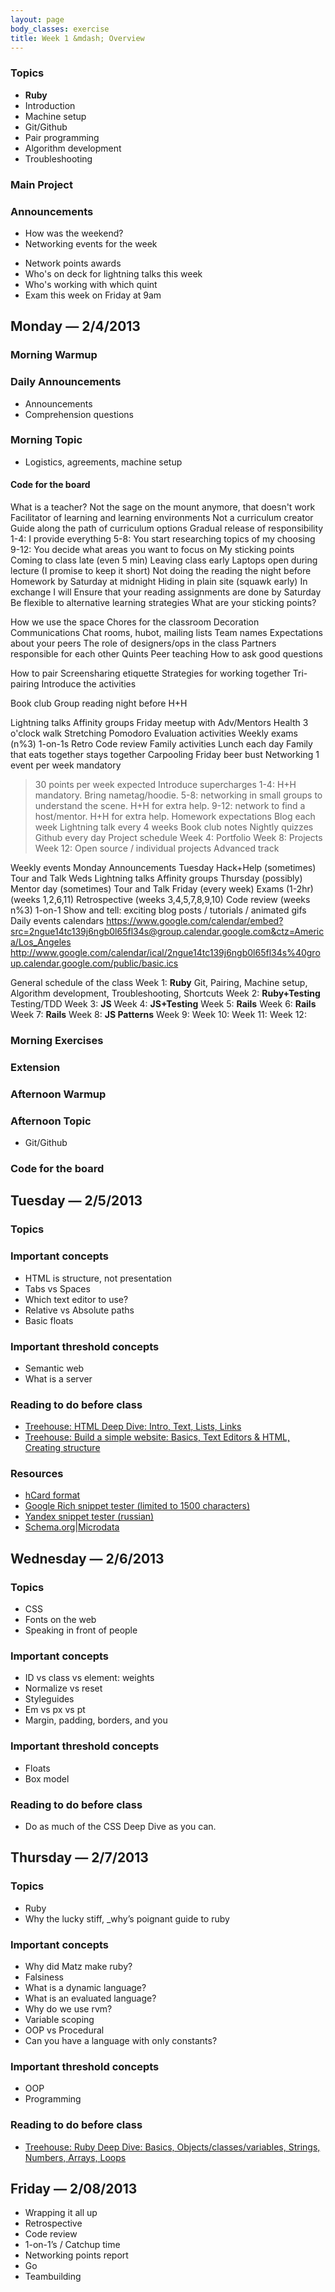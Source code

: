 ```yaml
---
layout: page
body_classes: exercise
title: Week 1 &mdash; Overview
---
```


### Topics
* **Ruby**
* Introduction
* Machine setup
* Git/Github
* Pair programming
* Algorithm development
* Troubleshooting

### Main Project
<!-- TODO: Create main project for week 1 -->

### Announcements
* How was the weekend?
* Networking events for the week
<!-- TODO: Decide about networking points -->
* Network points awards
* Who's on deck for lightning talks this week
* Who's working with which quint
* Exam this week on Friday at 9am

## Monday &mdash; 2/4/2013
### Morning Warmup
<!-- TODO: Link to jumpstart #1 -->

### Daily Announcements
* Announcements
* Comprehension questions

### Morning Topic
* Logistics, agreements, machine setup

#### Code for the board
<!-- TODO: Refactor this list for clarity and timing -->
What is a teacher?
  Not the sage on the mount anymore, that doesn't work
    Facilitator of learning and learning environments
  Not a curriculum creator
    Guide along the path of curriculum options
  Gradual release of responsibility
    1-4: I provide everything
    5-8: You start researching topics of my choosing
    <!-- TODO: Pair down learning plans to exactly 8 with many extras -->
    9-12: You decide what areas you want to focus on
My sticking points
  Coming to class late (even 5 min)
  Leaving class early
  Laptops open during lecture (I promise to keep it short)
  Not doing the reading the night before
  Homework by Saturday at midnight
  Hiding in plain site (squawk early)
In exchange I will
  Ensure that your reading assignments are done by Saturday
  Be flexible to alternative learning strategies
What are your sticking points?
  <!-- TODO: Do we just raise hands? Do a handout? -->
How we use the space
  Chores for the classroom
  Decoration
Communications
  Chat rooms, hubot, mailing lists
  Team names
Expectations about your peers
  The role of designers/ops in the class
  Partners responsible for each other
  Quints
  Peer teaching
How to ask good questions
<!-- TODO: Remove this section and make it a full topic -->
How to pair
  Screensharing etiquette
  Strategies for working together
  Tri-pairing
Introduce the activities
  <!-- TODO: Are we still doing book club? -->
  Book club
  Group reading night before H+H
  <!-- TODO: Are we doing LT checkins throughout the week? -->
  Lightning talks
  Affinity groups
  Friday meetup with Adv/Mentors
Health
  3 o'clock walk
  Stretching
  Pomodoro
Evaluation activities
  Weekly exams
  (n%3) 1-on-1s
  Retro
  Code review
Family activities
  Lunch each day
    Family that eats together stays together
  Carpooling
  Friday beer bust
Networking
  1 event per week mandatory
  <!-- TODO: Decide whether to do networking points on whether a show and tell might work better -->
  >30 points per week expected
  Introduce supercharges
  1-4: H+H mandatory. Bring nametag/hoodie.
  5-8: networking in small groups to understand the scene. H+H for extra help.
  9-12: network to find a host/mentor. H+H for extra help.
Homework expectations
  Blog each week
  Lightning talk every 4 weeks
  Book club notes
  Nightly quizzes
  Github every day
Project schedule
  Week 4: Portfolio
  Week 8: Projects
  Week 12: Open source / individual projects
Advanced track
  <!-- TODO: Write out what I want to talk about here -->
Weekly events
  Monday
    Announcements
  Tuesday
    Hack+Help
    (sometimes) Tour and Talk
  Weds
    Lightning talks
    Affinity groups
  Thursday
    (possibly) Mentor day
    (sometimes) Tour and Talk
  Friday
    (every week) Exams (1-2hr)
    (weeks 1,2,6,11) Retrospective
    (weeks 3,4,5,7,8,9,10) Code review
    (weeks n%3) 1-on-1
    Show and tell: exciting blog posts / tutorials / animated gifs
Daily events calendars
  https://www.google.com/calendar/embed?src=2ngue14tc139j6ngb0l65fl34s@group.calendar.google.com&ctz=America/Los_Angeles
  http://www.google.com/calendar/ical/2ngue14tc139j6ngb0l65fl34s%40group.calendar.google.com/public/basic.ics
<!-- TODO: Finish filling this out -->
General schedule of the class
  Week 1:
    **Ruby**
    Git, Pairing, Machine setup, Algorithm development, Troubleshooting, Shortcuts
  Week 2:
    **Ruby+Testing**
    Testing/TDD
  Week 3:
    **JS**
  Week 4:
    **JS+Testing**
  Week 5:
    **Rails**
  Week 6:
    **Rails**
  Week 7:
    **Rails**
  Week 8:
    **JS Patterns**
  Week 9:
  Week 10:
  Week 11:
  Week 12:

### Morning Exercises

### Extension

### Afternoon Warmup

### Afternoon Topic
* Git/Github

### Code for the board


## Tuesday &mdash; 2/5/2013
### Topics

### Important concepts
* HTML is structure, not presentation
* Tabs vs Spaces
* Which text editor to use?
* Relative vs Absolute paths
* Basic floats

### Important threshold concepts
* Semantic web
* What is a server

### Reading to do before class
* [Treehouse: HTML Deep Dive: Intro, Text, Lists, Links](http://teamtreehouse.com/library/websites/html)
* [Treehouse: Build a simple website: Basics, Text Editors & HTML, Creating structure](http://teamtreehouse.com/library/websites/build-a-simple-website)

### Resources
* [hCard format](http://microformats.org/wiki/hcard)
* [Google Rich snippet tester (limited to 1500 characters)](http://www.google.com/webmasters/tools/richsnippets)
* [Yandex snippet tester (russian)](http://webmaster.yandex.ru/microtest.xml)
* [Schema.org|Microdata](http://schema.org/docs/gs.html)

## Wednesday &mdash; 2/6/2013
### Topics
* CSS
* Fonts on the web
* Speaking in front of people

### Important concepts
* ID vs class vs element: weights
* Normalize vs reset
* Styleguides
* Em vs px vs pt
* Margin, padding, borders, and you

### Important threshold concepts
* Floats
* Box model

### Reading to do before class
* Do as much of the CSS Deep Dive as you can.

## Thursday &mdash; 2/7/2013
### Topics
* Ruby
* Why the lucky stiff, \_why’s poignant guide to ruby

### Important concepts
* Why did Matz make ruby?
* Falsiness
* What is a dynamic language?
* What is an evaluated language?
* Why do we use rvm?
* Variable scoping
* OOP vs Procedural
* Can you have a language with only constants?

### Important threshold concepts
* OOP
* Programming

### Reading to do before class
* [Treehouse: Ruby Deep Dive: Basics, Objects/classes/variables, Strings, Numbers, Arrays, Loops](http://teamtreehouse.com/library/programming-2/ruby-foundations)

## Friday &mdash; 2/08/2013
* Wrapping it all up
* Retrospective
* Code review
* 1-on-1’s / Catchup time
* Networking points report
* Go
* Teambuilding
